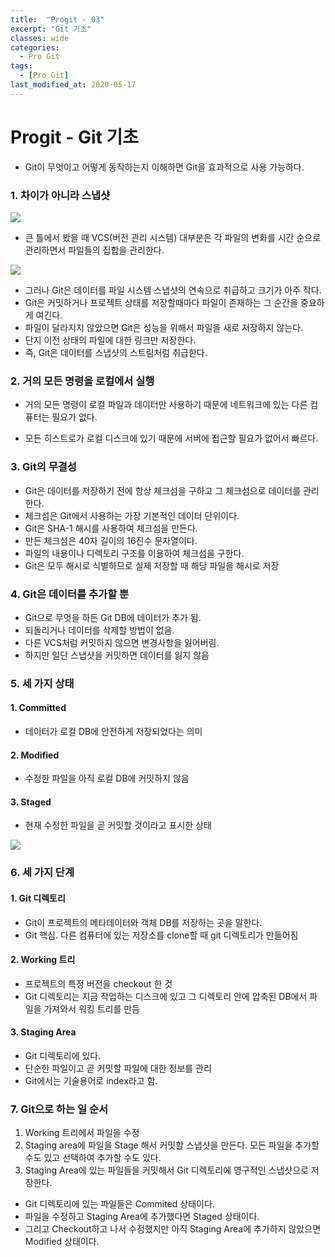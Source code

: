 ```yaml
---
title:  "Progit - 03"
excerpt: "Git 기초"
classes: wide
categories:
  - Pro Git
tags:
  - [Pro Git]
last_modified_at: 2020-05-17
---
```




# Progit - Git 기초

* Git이 무엇이고 어떻게 동작하는지 이해하면 Git을 효과적으로 사용 가능하다.



### 1. 차이가 아니라 스냅샷

![]({{site.url}}/assets/images/git04.PNG)

* 큰 틀에서 봤을 때 VCS(버전 관리 시스템) 대부분은 각 파일의 변화를 시간 순으로 관리하면서 파일들의 집합을 관리한다.



![]({{site.url}}/assets/images/git05.PNG)

* 그러나 Git은 데이터를 파일 시스템 스냅샷의 연속으로 취급하고 크기가 아주 작다.
* Git은 커밋하거나 프로젝트 상태를 저장할때마다 파일이 존재하는 그 순간을 중요하게 여긴다.
* 파일이 달라지지 않았으면 Git은 성능을 위해서 파일을 새로 저장하지 않는다.
* 단지 이전 상태의 파일에 대한 링크만 저장한다.
* 즉, Git은 데이터를 스냅샷의 스트림처럼 취급한다.



### 2. 거의 모든 명령을 로컬에서 실행

* 거의 모든 명령이 로컬 파일과 데이터만 사용하기 때문에 네트워크에 있는 다른 컴퓨터는 필요가 없다.

* 모든 히스트로가 로컬 디스크에 있기 때문에 서버에 접근할 필요가 없어서 빠르다.



### 3. Git의 무결성

* Git은 데이터를 저장하기 전에 항상 체크섬을 구하고 그 체크섬으로 데이터를 관리한다.
* 체크섬은 Git에서 사용하는 가장 기본적인 데이터 단위이다.
* Git은 SHA-1 해시를 사용하여 체크섬을 만든다.
* 만든 체크섬은 40자 길이의 16진수 문자열이다.
* 파일의 내용이나 디렉토리 구조를 이용하여 체크섬을 구한다.
* Git은 모두 해시로 식별하므로 실제 저장할 때 해당 파일을 해시로 저장



### 4. Git은 데이터를 추가할 뿐

* Git으로 무엇을 하든 Git DB에 데이터가 추가 됨.
* 되돌리거나 데이터를 삭제할 방법이 없음.
* 다른 VCS처럼 커밋하지 않으면 변경사항을 잃어버림.
* 하지만 일단 스냅샷을 커밋하면 데이터를 잃지 않음



### 5. 세 가지 상태

#### 1. Committed

* 데이터가 로컬 DB에 안전하게 저장되었다는 의미

#### 2. Modified

* 수정한 파일을 아직 로컬 DB에 커밋하지 않음

#### 3. Staged

* 현재 수정한 파일을 곧 커밋할 것이라고 표시한 상태



![]({{site.url}}/assets/images/git06.PNG)



### 6. 세 가지 단계

#### 1. Git 디렉토리

* Git이 프로젝트의 메타데이터와 객체 DB를 저장하는 곳을 말한다.
* Git 핵심. 다른 컴퓨터에 있는 저장소를 clone할 때 git 디렉토리가 만들어짐

#### 2. Working 트리

* 프로젝트의 특정 버전을 checkout 한 것
* Git 디렉토리는 지금 작업하는 디스크에 있고 그 디렉토리 안에 압축된 DB에서 파일을 가져와서 워킹 트리를 만듬

#### 3. Staging Area

* Git 디렉토리에 있다.
* 단순한 파일이고 곧 커밋할 파일에 대한 정보를 관리
* Git에서는 기술용어로 index라고 함.



### 7. Git으로 하는 일 순서

1. Working 트리에서 파일을 수정
2. Staging area에 파일을 Stage 해서 커밋할 스냅샷을 만든다. 모든 파일을 추가할 수도 있고 선택하여 추가할 수도 있다.
3. Staging Area에 있는 파일들을 커밋해서 Git 디렉토리에 영구적인 스냅샷으로 저장한다.



* Git 디렉토리에 있는 파일들은 Commited 상태이다.
* 파일을 수정하고 Staging Area에 추가했다면 Staged 상태이다.
* 그리고 Checkout하고 나서 수정했지만 아직 Staging Area에 추가하지 않았으면 Modified 상태이다.











